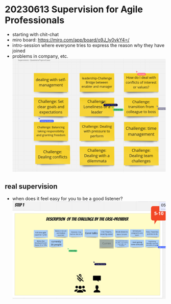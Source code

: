 # 20230613 Supervision for Agile Professionals

* starting with chit-chat
* miro board: https://miro.com/app/board/o9J_ly0vkY4=/
* intro-session where everyone tries to express the reason why they have joined
* problems in company, etc.
![](img00.png)

## real supervision
* when does it feel easy for you to be a good listener?
![](img01.png)
